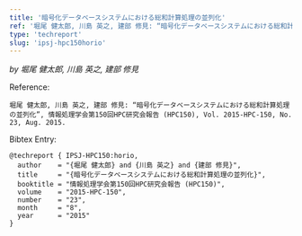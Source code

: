 ```yaml
---
title: '暗号化データベースシステムにおける総和計算処理の並列化'
ref: '堀尾 健太郎, 川島 英之, 建部 修見: “暗号化データベースシステムにおける総和計算処理の並列化”, 情報処理学会第150回HPC研究会報告 (HPC150), Vol. 2015-HPC-150, No. 23, Aug. 2015.'
type: 'techreport'
slug: 'ipsj-hpc150horio'
---
```


*by 堀尾 健太郎, 川島 英之, 建部 修見*

Reference:
```
堀尾 健太郎, 川島 英之, 建部 修見: “暗号化データベースシステムにおける総和計算処理の並列化”, 情報処理学会第150回HPC研究会報告 (HPC150), Vol. 2015-HPC-150, No. 23, Aug. 2015.
```

Bibtex Entry:
```
@techreport { IPSJ-HPC150:horio,
  author    = "{堀尾 健太郎} and {川島 英之} and {建部 修見}",
  title     = "{暗号化データベースシステムにおける総和計算処理の並列化}",
  booktitle = "情報処理学会第150回HPC研究会報告 (HPC150)",
  volume    = "2015-HPC-150",
  number    = "23",
  month     = "8",
  year      = "2015"
}
```
